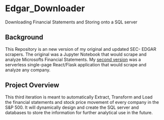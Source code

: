 # Edgar_Downloader
Downloading Financial Statements and Storing onto a SQL server
## Background
This Repository is an new version of my original and updated SEC- EDGAR scrapers. 
The original was a Jupyter Notebook that would scrape and analyze Microsofts Financial Statements.
My [second version](https://edgar-easy.herokuapp.com/) was a serverless single-page React/Flask application that would scrape and analyze any company.
## Project Overview
This third iteration is meant to automatically Extract, Transform and Load the financial statements and stock price movement of every company in the S&P 500.
It will dynamically design and create the SQL server and databases to store the information for further analytical use in the future.